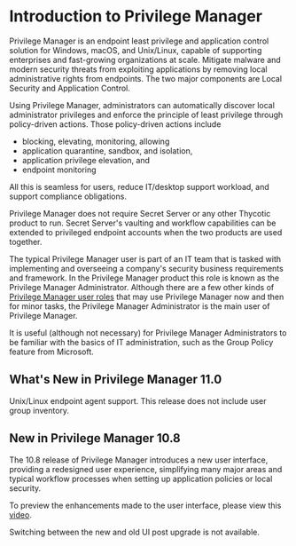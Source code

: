 [title]: # (Introduction to Privilege Manager)
[tags]: # (introduction,cloud specifics)
[priority]: # (1)
# Introduction to Privilege Manager

Privilege Manager is an endpoint least privilege and application control solution for Windows, macOS, and Unix/Linux, capable of supporting enterprises and fast-growing organizations at scale. Mitigate malware and modern security threats from exploiting applications by removing local administrative rights from endpoints. The two major components are Local Security and Application Control.

Using Privilege Manager, administrators can automatically discover local administrator privileges and enforce the principle of least privilege through policy-driven actions. Those policy-driven actions include

* blocking, elevating, monitoring, allowing
* application quarantine, sandbox, and isolation,
* application privilege elevation, and
* endpoint monitoring

All this is seamless for users, reduce IT/desktop support workload, and support compliance obligations.

Privilege Manager does not require Secret Server or any other Thycotic product to run. Secret Server's vaulting and workflow capabilities can be extended to privileged endpoint accounts when the two products are used together.

The typical Privilege Manager user is part of an IT team that is tasked with implementing and overseeing a company's security business requirements and framework. In the Privilege Manager product this role is known as the Privilege Manager Administrator. Although there are a few other kinds of [Privilege Manager user roles](admin/roles/index.md) that may use Privilege Manager now and then for minor tasks, the Privilege Manager Administrator is the main user of Privilege Manager.

It is useful (although not necessary) for Privilege Manager Administrators to be familiar with the basics of IT administration, such as the Group Policy feature from Microsoft.

## What's New in Privilege Manager 11.0

Unix/Linux endpoint agent support. This release does not include user group inventory.

## New in Privilege Manager 10.8

The 10.8 release of Privilege Manager introduces a new user interface, providing a redesigned user experience, simplifying many major areas and typical workflow processes when setting up application policies or local security.

To preview the enhancements made to the user interface, please view this [video](https://vimeo.com/434453083/6c9dec1030).

Switching between the new and old UI post upgrade is not available.
